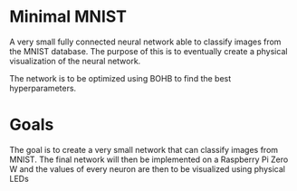 # Minimal MNIST
A very small fully connected neural network able to classify images from the MNIST database.
The purpose of this is to eventually create a physical visualization of the neural network.

The network is to be optimized using BOHB to find the best hyperparameters. 

# Goals
The goal is to create a very small network that can classify images from MNIST.
The final network will then be implemented on a Raspberry Pi Zero W and the values of every neuron are then to be visualized using physical LEDs
